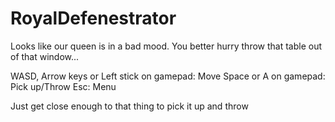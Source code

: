 RoyalDefenestrator
==================

Looks like our queen is in a bad mood. You better hurry throw that table out of that window...

WASD, Arrow keys or Left stick on gamepad: Move
Space or A on gamepad: Pick up/Throw
Esc: Menu

Just get close enough to that thing to pick it up and throw
